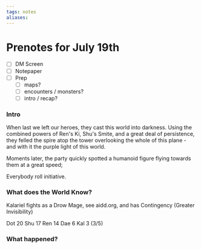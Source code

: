 ```yaml
---
tags: notes
aliases:
---
```


# Prenotes for July 19th
- [ ] DM Screen
- [ ] Notepaper
- [ ] Prep
	- [ ] maps?
	- [ ] encounters / monsters?
	- [ ] intro / recap?

### Intro

When last we left our heroes, they cast this world into darkness. Using the combined powers of Ren's Ki, Shu's Smite, and a great deal of persistence, they felled the spire atop the tower overlooking the whole of this plane - and with it the purple light of this world.

Moments later, the party quickly spotted a humanoid figure flying towards them at a great speed;

Everybody roll initiative.

### What does the World Know?

Kalariel fights as a Drow Mage, see aidd.org, and has Contingency (Greater Invisibility)

Dot 20
Shu 17
Ren 14
Dae 6
Kal 3 (3/5)

### What happened?